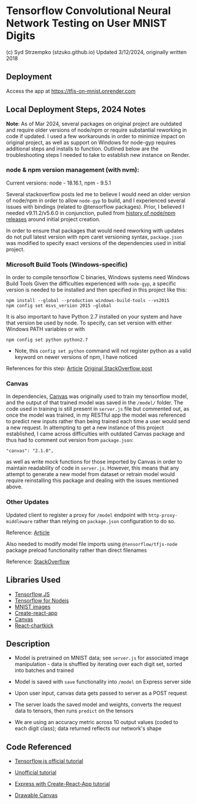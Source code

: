 # Tensorflow Convolutional Neural Network Testing on User MNIST Digits
(c) Syd Strzempko (stzuko.github.io)
Updated 3/12/2024, originally written 2018

## Deployment

Access the app at https://tfjs-on-mnist.onrender.com

## Local Deployment Steps, 2024 Notes

__Note__: As of Mar 2024,  several packages on original project are outdated and require older versions of node/npm or require substantial reworking in code if updated.
I used a few workarounds in order to minimize impact on original project, as well as support on Windows for node-gyp requires additional steps and installs to function. Outlined below are the troubleshooting steps I needed to take to establish  new instance on Render.

### node & npm version management (with nvm):

Current versions: node - 18.16.1, npm - 9.5.1

Several stackoverflow posts led me to believe I would need an older version of node/npm in order to allow `node-gyp` to build, and I experienced several issues with bindings (related to @tensorflow packages). Prior, I believed I needed v9.11.2/v5.6.0 in conjunction, pulled from [history of node/npm releases](https://nodejs.org/en/about/previous-releases) around initial project creation.

In order to ensure that packages that would need reworking with updates do not pull latest version with npm caret versioning syntax, `package.json` was modified to specify exact versions of the dependencies used in initial project.

### Microsoft Build Tools (Windows-specific)

In order to compile tensorflow C binaries, Windows systems need Windows Build Tools
Given the difficulties experienced with `node-gyp`, a specific version is needed to be installed and then specified in this project like this:

```
npm install --global --production windows-build-tools --vs2015
npm config set msvs_version 2015 –global
```

It is also important to have Python 2.7 installed on your system and have that version be used by node. To specify, can set version with either Windows PATH variables or with 

```
npm config set python python2.7
```

* Note, this `config set python` command will not register python as a valid keyword on newer versions of npm, I have noticed

References for this step:
[Article](https://spin.atomicobject.com/node-gyp-windows/)
[Original StackOverflow post](https://stackoverflow.com/questions/50286109/how-to-get-node-gyp-working-on-windows-10)

### Canvas

In dependencies, [Canvas](https://www.npmjs.com/package/canvas) was originally used to train my tensorflow model, and the output of that trained model was saved in the `/model/` folder. The code used in training is still present in `server.js` file but commented out, as once the model was trained, in my RESTful app the model was referenced to predict new inputs rather than being trained each time a user would send a new request. In attempting to get a new instance of this project established, I came across difficulties with outdated Canvas package and thus had to comment out version from `package.json`:

```
"canvas": "2.1.0",
```

as well as write mock functions for those imported by Canvas in order to maintain readability of code in `server.js`. However, this means that any attempt to generate a new model from dataset or retrain model would require reinstalling this package and dealing with the issues mentioned above.

### Other Updates

Updated client to register a proxy for `/model` endpoint with `http-proxy-middleware` rather than relying on `package.json` configuration to do so.

Reference:
[Article](https://bobbyhadz.com/blog/react-could-not-proxy-request-to-localhost)

Also needed to modify model file imports using `@tensorflow/tfjs-node` package preload functionality rather than direct filenames

Reference:
[StackOverflow](https://stackoverflow.com/a/53766926)


## Libraries Used

* [Tensorflow JS](https://js.tensorflow.org/)
* [Tensorflow for Nodejs](https://github.com/tensorflow/tfjs-node)
* [MNIST images](cs.nyu.edu/~roweis/data.html)
* [Create-react-app](https://github.com/facebook/create-react-app)
* [Canvas](https://www.npmjs.com/package/canvas)
* [React-chartkick](https://github.com/ankane/react-chartkick)

## Description

* Model is pretrained on MNIST data; see `server.js` for associated image manipulation - data is shuffled by iterating over each digit set, sorted into batches and trained

* Model is saved with `save` functionality into `/model` on Express server side

* Upon user input, canvas data gets passed to server as a POST request

* The server loads the saved model and weights, converts the request data to tensors, then runs `predict` on the tensors

* We are using an accuracy metric across 10 output values (coded to each digit class); data returned reflects our network's shape

## Code Referenced

* [Tensorflow.js official tutorial](https://js.tensorflow.org/tutorials/mnist.html)

* [Unofficial tutorial](https://gogul09.github.io/software/digit-recognizer-tf-js)

* [Express with Create-React-App tutorial](https://medium.freecodecamp.org/how-to-make-create-react-app-work-with-a-node-backend-api-7c5c48acb1b0)

* [Drawable Canvas](https://enlight.nyc/projects/web-paint/)
